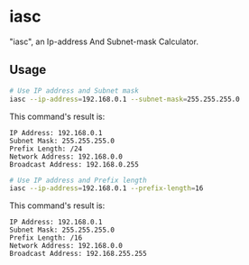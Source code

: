 # iasc
"iasc", an Ip-address And Subnet-mask Calculator.

## Usage
```bash
# Use IP address and Subnet mask
iasc --ip-address=192.168.0.1 --subnet-mask=255.255.255.0
```
This command's result is:
```text
IP Address: 192.168.0.1
Subnet Mask: 255.255.255.0
Prefix Length: /24
Network Address: 192.168.0.0
Broadcast Address: 192.168.0.255
```

```bash
# Use IP address and Prefix length
iasc --ip-address=192.168.0.1 --prefix-length=16
```
This command's result is:
```text
IP Address: 192.168.0.1
Subnet Mask: 255.255.255.0
Prefix Length: /16
Network Address: 192.168.0.0
Broadcast Address: 192.168.255.255
```
